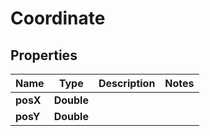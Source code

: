 # Coordinate

## Properties
Name | Type | Description | Notes
------------ | ------------- | ------------- | -------------
**posX** | **Double** |  | 
**posY** | **Double** |  | 
